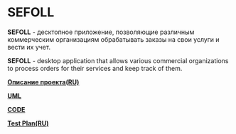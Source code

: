 # SEFOLL

**SEFOLL** - десктопное приложение, позволяющие различным коммерческим организациям обрабатывать заказы на свои услуги  и вести их учет.

**SEFOLL** - desktop application that allows various commercial organizations to process orders for their services and keep track of them.

[**Описание проекта(RU)**](https://github.com/Alex-Sidorov/SEFOLL/blob/master/documents/srs.md)

[**UML**](https://github.com/Alex-Sidorov/SEFOLL/blob/master/documents/uml.md)

[**CODE**](https://github.com/Alex-Sidorov/SEFOLL/tree/master/code)

[**Test Plan(RU)**](https://github.com/Alex-Sidorov/SEFOLL/blob/master/documents/test.md#3-риски)
